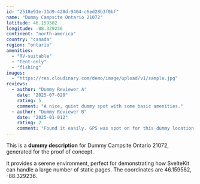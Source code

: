 ```yaml
---
id: "2518e91e-31d9-428d-9404-c6ed28b3f0bf"
name: "Dummy Campsite Ontario 21072"
latitude: 46.159582
longitude: -88.329236
continent: "north-america"
country: "canada"
region: "ontario"
amenities:
  - "RV-suitable"
  - "tent-only"
  - "fishing"
images:
  - "https://res.cloudinary.com/demo/image/upload/v1/sample.jpg"
reviews:
  - author: "Dummy Reviewer A"
    date: "2025-07-020"
    rating: 5
    comment: "A nice, quiet dummy spot with some basic amenities."
  - author: "Dummy Reviewer B"
    date: "2025-01-012"
    rating: 2
    comment: "Found it easily. GPS was spot on for this dummy location."
---
```


This is a **dummy description** for Dummy Campsite Ontario 21072, generated for the proof of concept.

It provides a serene environment, perfect for demonstrating how SvelteKit can handle a large number of static pages. The coordinates are 46.159582, -88.329236.
